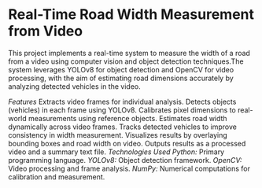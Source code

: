 # Real-Time Road Width Measurement from Video
This project implements a real-time system to measure the width of a road from a video using computer vision and object detection techniques.The system leverages YOLOv8 for object detection and OpenCV for video processing, with the aim of estimating road dimensions accurately by analyzing detected vehicles in the video.

*Features*
Extracts video frames for individual analysis.
Detects objects (vehicles) in each frame using YOLOv8.
Calibrates pixel dimensions to real-world measurements using reference objects.
Estimates road width dynamically across video frames.
Tracks detected vehicles to improve consistency in width measurement.
Visualizes results by overlaying bounding boxes and road width on video.
Outputs results as a processed video and a summary text file.
*Technologies Used*
*Python:* Primary programming language.
*YOLOv8:* Object detection framework.
*OpenCV:* Video processing and frame analysis.
*NumPy:* Numerical computations for calibration and measurement.

